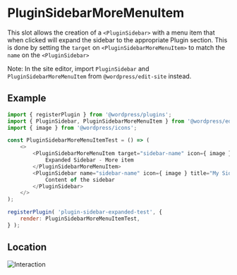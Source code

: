 # PluginSidebarMoreMenuItem

This slot allows the creation of a `<PluginSidebar>` with a menu item that when clicked will expand the sidebar to the appropriate Plugin section.
This is done by setting the `target` on `<PluginSidebarMoreMenuItem>` to match the `name` on the `<PluginSidebar>`

Note: In the site editor, import `PluginSidebar` and `PluginSidebarMoreMenuItem` from `@wordpress/edit-site` instead.

## Example

```js
import { registerPlugin } from '@wordpress/plugins';
import { PluginSidebar, PluginSidebarMoreMenuItem } from '@wordpress/edit-post';
import { image } from '@wordpress/icons';

const PluginSidebarMoreMenuItemTest = () => (
	<>
		<PluginSidebarMoreMenuItem target="sidebar-name" icon={ image }>
			Expanded Sidebar - More item
		</PluginSidebarMoreMenuItem>
		<PluginSidebar name="sidebar-name" icon={ image } title="My Sidebar">
			Content of the sidebar
		</PluginSidebar>
	</>
);

registerPlugin( 'plugin-sidebar-expanded-test', {
	render: PluginSidebarMoreMenuItemTest,
} );
```

## Location

![Interaction](https://raw.githubusercontent.com/WordPress/gutenberg/HEAD/docs/assets/plugin-sidebar-more-menu-item.gif?raw=true)
